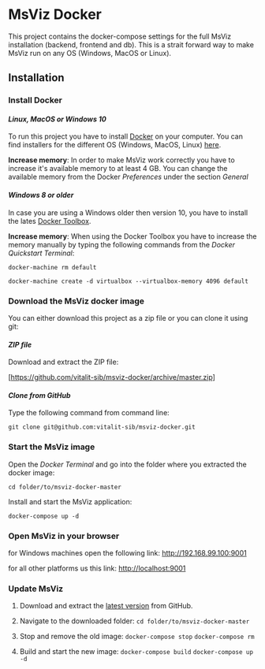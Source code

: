 # MsViz Docker

This project contains the docker-compose settings for the full MsViz installation (backend, frontend and db). This is a strait forward way to make MsViz run on any OS (Windows, MacOS or Linux).

## Installation

### Install Docker

#### *Linux, MacOS or Windows 10*

To run this project you have to install [Docker](https://www.docker.com) on your computer. You can find installers for the different OS (Windows, MacOS, Linux) [here](https://docs.docker.com/engine/installation/).

**Increase memory**: 
In order to make MsViz work correctly you have to increase it's available memory to at least 4 GB. You can change the available memory from the Docker *Preferences* under the section *General*

#### *Windows 8 or older*

In case you are using a Windows older then version 10, you have to install the lates [Docker Toolbox](https://github.com/docker/toolbox/releases/latest).

**Increase memory**: 
When using the Docker Toolbox you have to increase the memory manually by typing the following commands from the *Docker Quickstart Terminal*:

`docker-machine rm default`

`docker-machine create -d virtualbox --virtualbox-memory 4096 default`

### Download the MsViz docker image

You can either download this project as a zip file or you can clone it using git:

#### *ZIP file*
Download and extract the ZIP file:

[https://github.com/vitalit-sib/msviz-docker/archive/master.zip]

#### *Clone from GitHub*
Type the following command from command line:

`git clone git@github.com:vitalit-sib/msviz-docker.git`

### Start the MsViz image

Open the *Docker Terminal* and go into the folder where you extracted the docker image:

`cd folder/to/msviz-docker-master`

Install and start the MsViz application:

`docker-compose up -d`

### Open MsViz in your browser

for Windows machines open the following link:
<http://192.168.99.100:9001>

for all other platforms us this link:
<http://localhost:9001>

### Update MsViz

1. Download and extract the [latest version](https://github.com/vitalit-sib/msviz-docker/archive/master.zip) from GitHub.

2. Navigate to the downloaded folder:
`cd folder/to/msviz-docker-master`

3. Stop and remove the old image:
`docker-compose stop`
`docker-compose rm`

4. Build and start the new image:
`docker-compose build`
`docker-compose up -d`







